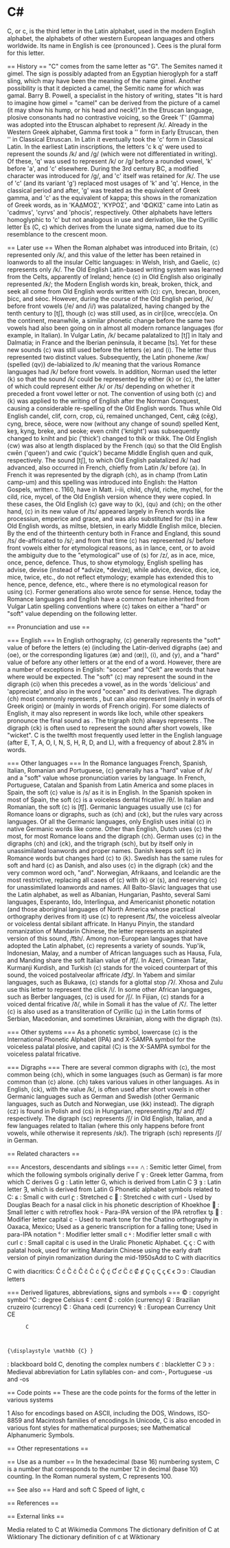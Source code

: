 # C#

C, or c, is the third letter in the Latin alphabet, used in the modern English alphabet, the alphabets of other western European languages and others worldwide. Its name in English is cee (pronounced ). Cees is the plural form for this letter. 


== History ==
"C" comes from the same letter as "G". The Semites named it gimel. The sign is possibly adapted from an Egyptian hieroglyph for a staff sling, which may have been the meaning of the name gimel. Another possibility is that it depicted a camel, the Semitic name for which was gamal. Barry B. Powell, a specialist in the history of writing, states "It is hard to imagine how gimel = "camel" can be derived from the picture of a camel (it may show his hump, or his head and neck!)".In the Etruscan language, plosive consonants had no contrastive voicing, so the Greek 'Γ' (Gamma) was adopted into the Etruscan alphabet to represent /k/. Already in the Western Greek alphabet, Gamma first took a '' form in Early Etruscan, then '' in Classical Etruscan. In Latin it eventually took the 'c' form in Classical Latin. In the earliest Latin inscriptions, the letters 'c k q' were used to represent the sounds /k/ and /ɡ/ (which were not differentiated in writing).  Of these, 'q' was used to represent /k/ or /ɡ/ before a rounded vowel, 'k' before 'a', and 'c' elsewhere.  During the 3rd century BC, a modified character was introduced for /ɡ/, and 'c' itself was retained for /k/. The use of 'c' (and its variant 'g') replaced most usages of 'k' and 'q'.  Hence, in the classical period and after, 'g' was treated as the equivalent of Greek gamma, and 'c' as the equivalent of kappa; this shows in the romanization of Greek words, as in 'ΚΑΔΜΟΣ', 'ΚΥΡΟΣ', and 'ΦΩΚΙΣ' came into Latin as 'cadmvs', 'cyrvs' and 'phocis', respectively.
Other alphabets have letters homoglyphic to 'c' but not analogous in use and derivation, like the Cyrillic letter Es (С, с) which derives from the lunate sigma, named due to its resemblance to the crescent moon.


== Later use ==
When the Roman alphabet was introduced into Britain, ⟨c⟩ represented only /k/, and this value of the letter has been retained in loanwords to all the insular Celtic languages: in Welsh, Irish, and Gaelic, ⟨c⟩ represents only /k/. The Old English Latin-based writing system was learned from the Celts, apparently of Ireland; hence ⟨c⟩ in Old English also originally represented /k/; the Modern English words kin, break, broken, thick, and seek all come from Old English words written with ⟨c⟩: cyn, brecan, brocen, þicc, and séoc. However, during the course of the Old English period, /k/ before front vowels (/e/ and /i/) was palatalized, having changed by the tenth century to [tʃ], though ⟨c⟩ was still used, as in cir(i)ce, wrecc(e)a. On the continent, meanwhile, a similar phonetic change before the same two vowels had also been going on in almost all modern romance languages (for example, in Italian).
In Vulgar Latin, /k/ became palatalized to [tʃ] in Italy and Dalmatia; in France and the Iberian peninsula, it became [ts]. Yet for these new sounds ⟨c⟩ was still used before the letters ⟨e⟩ and ⟨i⟩.  The letter thus represented two distinct values. Subsequently, the Latin phoneme /kw/ (spelled ⟨qv⟩) de-labialized to /k/ meaning that the various Romance languages had /k/ before front vowels.  In addition, Norman used the letter ⟨k⟩ so that the sound /k/ could be represented by either ⟨k⟩ or ⟨c⟩, the latter of which could represent either /k/ or /ts/ depending on whether it preceded a front vowel letter or not. The convention of using both ⟨c⟩ and ⟨k⟩ was applied to the writing of English after the Norman Conquest, causing a considerable re-spelling of the Old English words. Thus while Old English candel, clif, corn, crop, cú, remained unchanged, Cent, cǣᵹ (cēᵹ), cyng, brece, sēoce, were now (without any change of sound) spelled Kent, keȝ, kyng, breke, and seoke; even cniht ('knight') was subsequently changed to kniht and þic ('thick') changed to thik or thikk. The Old English ⟨cw⟩ was also at length displaced by the French ⟨qu⟩ so that the Old English cwēn ('queen') and cwic ('quick') became Middle English quen and quik, respectively. The sound [tʃ], to which Old English palatalized /k/ had advanced, also occurred in French, chiefly from Latin /k/ before ⟨a⟩. In French it was represented by the digraph ⟨ch⟩, as in champ (from Latin camp-um) and this spelling was introduced into English: the Hatton Gospels, written c. 1160, have in Matt. i-iii, child, chyld, riche, mychel, for the cild, rice, mycel, of the Old English version whence they were copied. In these cases, the Old English ⟨c⟩ gave way to ⟨k⟩, ⟨qu⟩ and ⟨ch⟩; on the other hand, ⟨c⟩ in its new value of /ts/ appeared largely in French words like processiun, emperice and grace, and was also substituted for ⟨ts⟩ in a few Old English words, as miltse, bletsien, in early Middle English milce, blecien. By the end of the thirteenth century both in France and England, this sound /ts/ de-affricated to /s/; and from that time ⟨c⟩ has represented /s/ before front vowels either for etymological reasons, as in lance, cent, or to avoid the ambiguity due to the "etymological" use of ⟨s⟩ for /z/, as in ace, mice, once, pence, defence.
Thus, to show etymology, English spelling has advise, devise (instead of *advize, *devize), while advice, device, dice, ice, mice, twice, etc., do not reflect etymology; example has extended this to hence, pence, defence, etc., where there is no etymological reason for using ⟨c⟩. Former generations also wrote sence for sense. Hence, today the Romance languages and English have a common feature inherited from Vulgar Latin spelling conventions where ⟨c⟩ takes on either a "hard" or "soft" value depending on the following letter.


== Pronunciation and use ==


=== English ===
In English orthography, ⟨c⟩ generally represents the "soft" value of  before the letters ⟨e⟩ (including the Latin-derived digraphs ⟨ae⟩ and ⟨oe⟩, or the corresponding ligatures ⟨æ⟩ and ⟨œ⟩), ⟨i⟩, and ⟨y⟩, and a "hard" value of  before any other letters or at the end of a word. However, there are a number of exceptions in English: "soccer" and "Celt" are words that have  where  would be expected.
The "soft" ⟨c⟩ may represent the  sound in the digraph ⟨ci⟩ when this precedes a vowel, as in the words 'delicious' and 'appreciate', and also in the word "ocean" and its derivatives.
The digraph ⟨ch⟩ most commonly represents , but can also represent  (mainly in words of Greek origin) or  (mainly in words of French origin). For some dialects of English, it may also represent  in words like loch, while other speakers pronounce the final sound as . The trigraph ⟨tch⟩ always represents .
The digraph ⟨ck⟩ is often used to represent the sound   after short vowels, like "wicket".
C is the twelfth most frequently used letter in the English language (after E, T, A, O, I, N, S, H, R, D, and L), with a frequency of about 2.8% in words.


=== Other languages ===
In the Romance languages French, Spanish, Italian, Romanian and Portuguese, ⟨c⟩ generally has a "hard" value of /k/ and a "soft" value whose pronunciation varies by language. In French, Portuguese, Catalan and Spanish from Latin America and some places in Spain, the soft ⟨c⟩ value is /s/ as it is in English.  In the Spanish spoken in most of Spain, the soft ⟨c⟩ is a voiceless dental fricative /θ/. In Italian and Romanian, the soft ⟨c⟩ is [t͡ʃ].
Germanic languages usually use ⟨c⟩ for Romance loans or digraphs, such as ⟨ch⟩ and ⟨ck⟩, but the rules vary across languages. Of all the Germanic languages, only English uses initial ⟨c⟩ in native Germanic words like come.  Other than English, Dutch uses ⟨c⟩ the most, for most Romance loans and the digraph ⟨ch⟩. German uses ⟨c⟩ in the digraphs ⟨ch⟩ and ⟨ck⟩, and the trigraph ⟨sch⟩, but by itself only in unassimilated loanwords and proper names. Danish keeps soft ⟨c⟩ in Romance words but changes hard ⟨c⟩ to ⟨k⟩. Swedish has the same rules for soft and hard ⟨c⟩ as Danish, and also uses ⟨c⟩ in the digraph ⟨ck⟩ and the very common word och, "and". Norwegian, Afrikaans, and Icelandic are the most restrictive, replacing all cases of ⟨c⟩ with ⟨k⟩ or ⟨s⟩, and reserving ⟨c⟩ for unassimilated loanwords and names.
All Balto-Slavic languages that use the Latin alphabet, as well as Albanian, Hungarian, Pashto, several Sami languages, Esperanto, Ido, Interlingua, and Americanist phonetic notation (and those aboriginal languages of North America whose practical orthography derives from it) use ⟨c⟩ to represent /t͡s/, the voiceless alveolar or voiceless dental sibilant affricate. In Hanyu Pinyin, the standard romanization of Mandarin Chinese, the letter represents an aspirated version of this sound, /t͡sh/.
Among non-European languages that have adopted the Latin alphabet, ⟨c⟩ represents a variety of sounds. Yup'ik, Indonesian, Malay, and a number of African languages such as Hausa, Fula, and Manding share the soft Italian value of /t͡ʃ/.  In Azeri, Crimean Tatar, Kurmanji Kurdish, and Turkish ⟨c⟩ stands for the voiced counterpart of this sound, the voiced postalveolar affricate /d͡ʒ/. In Yabem and similar languages, such as Bukawa, ⟨c⟩ stands for a glottal stop /ʔ/. Xhosa and Zulu use this letter to represent the click /ǀ/. In some other African languages, such as Berber languages, ⟨c⟩ is used for /ʃ/. In Fijian, ⟨c⟩ stands for a voiced dental fricative /ð/, while in Somali it has the value of /ʕ/.
The letter ⟨c⟩ is also used as a transliteration of Cyrillic ⟨ц⟩ in the Latin forms of Serbian, Macedonian, and sometimes Ukrainian, along with the digraph ⟨ts⟩.


=== Other systems ===
As a phonetic symbol, lowercase ⟨c⟩ is the International Phonetic Alphabet (IPA) and X-SAMPA symbol for the voiceless palatal plosive, and capital ⟨C⟩ is the X-SAMPA symbol for the voiceless palatal fricative.


=== Digraphs ===
There are several common digraphs with ⟨c⟩, the most common being ⟨ch⟩, which in some languages (such as German) is far more common than ⟨c⟩ alone. ⟨ch⟩ takes various values in other languages.
As in English, ⟨ck⟩, with the value /k/, is often used after short vowels in other Germanic languages such as German and Swedish (other Germanic languages, such as Dutch and Norwegian, use ⟨kk⟩ instead). The digraph ⟨cz⟩ is found in Polish and ⟨cs⟩ in Hungarian, representing /t͡ʂ/ and /t͡ʃ/ respectively. The digraph ⟨sc⟩ represents /ʃ/ in Old English, Italian, and a few languages related to Italian (where this only happens before front vowels, while otherwise it represents /sk/). The trigraph ⟨sch⟩ represents /ʃ/ in German.


== Related characters ==


=== Ancestors, descendants and siblings ===
𐤂 : Semitic letter Gimel, from which the following symbols originally derive
Γ γ : Greek letter Gamma, from which C derives
G g : Latin letter G, which is derived from Latin C
Ȝ ȝ : Latin letter Ȝ, which is derived from Latin G
Phonetic alphabet symbols related to C:
ɕ : Small c with curl
ʗ : Stretched c
𝼏 : Stretched c with curl - Used by Douglas Beach for a nasal click in his phonetic description of Khoekhoe
𝼝 : Small letter c with retroflex hook - Para-IPA version of the IPA retroflex tʂ
ꟲ : Modifier letter capital c - Used to mark tone for the Chatino orthography in Oaxaca, Mexico; Used as a generic transcription for a falling tone; Used in para-IPA notation
ᶜ : Modifier letter small c
ᶝ : Modifier letter small c with curl
ᴄ : Small capital c is used in the Uralic Phonetic Alphabet.
Ꞔ ꞔ : C with palatal hook, used for writing Mandarin Chinese using the early draft version of pinyin romanization during the mid-1950sAdd to C with diacritics

C with diacritics: Ć ć Ĉ ĉ Č č Ċ ċ Ḉ ḉ Ƈ ƈ C̈ c̈ Ȼ ȼ Ç ç Ꞔ ꞔ Ꞓ ꞓ
Ↄ ↄ : Claudian letters


=== Derived ligatures, abbreviations, signs and symbols ===
© : copyright symbol
℃ : degree Celsius
¢ : cent
₡ : colón (currency)
₢ : Brazilian cruzeiro (currency)
₵ : Ghana cedi (currency)
₠ : European Currency Unit CE

  
    
      
        
          C
        
      
    
    {\displaystyle \mathbb {C} }
   : blackboard bold C, denoting the complex numbers
ℭ : blackletter C
Ꜿ ꜿ : Medieval abbreviation for Latin syllables con- and com-, Portuguese -us and -os


== Code points ==
These are the code points for the forms of the letter in various systems

1 Also for encodings based on ASCII, including the DOS, Windows, ISO-8859 and Macintosh families of encodings.In Unicode, C is also encoded in various font styles for mathematical purposes; see Mathematical Alphanumeric Symbols.


== Other representations ==


== Use as a number ==
In the hexadecimal (base 16) numbering system, C is a number that corresponds to the number 12 in decimal (base 10) counting.
In the Roman numeral system, C represents 100.


== See also ==
Hard and soft C
Speed of light, c


== References ==


== External links ==

 Media related to C at Wikimedia Commons
 The dictionary definition of C at Wiktionary
 The dictionary definition of c at Wiktionary
